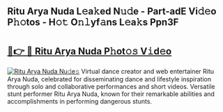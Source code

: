 ## Ritu Arya Nuda L𝚎a𝚔ed N𝚞𝚍e - Part-adE Vi𝚍𝚎o P𝚑𝚘tos - H𝚘𝚝 O𝚗𝚕yf𝚊ns L𝚎a𝚔s Ppn3F

# <h2><a href="http://kfcln58.oniu.top/?m=Ritu+Arya+Nuda">🔗👉 🔴 Ritu Arya Nuda P𝚑ot𝚘𝚜 V𝚒d𝚎o</a></h2>

[![Ritu Arya Nuda Nu𝚍e𝚜](https://i.imgur.com/0qMVB7G.gif)](http://kfcln58.oniu.top/?m=Ritu+Arya+Nuda)
Virtual dance creator and web entertainer Ritu Arya Nuda, celebrated for disseminating dance and lifestyle inspiration through solo and collaborative performances and short videos. Versatile stunt performer Ritu Arya Nuda, known for their remarkable abilities and accomplishments in performing dangerous stunts.  
